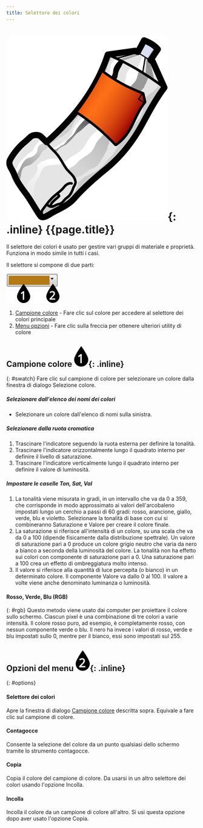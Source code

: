 ```yaml
---
title: Selettore dei colori
---
```


# ![images/paint.svg](images/paint.svg){: .inline} {{page.title}}
Il selettore dei colori è usato per gestire vari gruppi di materiale e proprietà.  Funziona in modo simile in tutti i casi.


Il selettore si compone di due parti:

![images/colorswatch-002.svg](images/colorswatch-002.svg)

1. [Campione colore](#swatch) - Fare clic sul colore per accedere al selettore dei colori principale
1. [Menu opzioni](#options) - Fare clic sulla freccia per ottenere ulteriori utility di colore

## Campione colore ![images/callout-1-vertical.svg](images/callout-1-vertical.svg){: .inline}
{: #swatch}
Fare clic sul campione di colore per selezionare un colore dalla finestra di dialogo Selezione colore.

##### Selezionare dall'elenco dei nomi dei colori
* Selezionare un colore dall'elenco di nomi sulla sinistra.

##### Selezionare dalla ruota cromatica
1. Trascinare l'indicatore seguendo la ruota esterna per definire la tonalità.
1. Trascinare l'indicatore orizzontalmente lungo il quadrato interno per definire il livello di saturazione.
1. Trascinare l'indicatore verticalmente lungo il quadrato interno per definire il valore di luminosità.

##### Impostare le caselle Ton, Sat, Val
1. La tonalità viene misurata in gradi, in un intervallo che va da 0 a 359, che corrisponde in modo approssimato ai valori dell'arcobaleno impostati lungo un cerchio a passi di 60 gradi: rosso, arancione, giallo, verde, blu e violetto.  Selezionare la tonalità di base con cui si combineranno Saturazione e Valore per creare il colore finale.
1. La saturazione si riferisce all'intensità di un colore, su una scala che va da 0 a 100 (dipende fisicamente dalla distribuzione spettrale). Un valore di saturazione pari a 0 produce un colore grigio neutro che varia da nero a bianco a seconda della luminosità del colore. La tonalità non ha effetto sui colori con componente di saturazione pari a 0. Una saturazione pari a 100 crea un effetto di ombreggiatura molto intenso.
1. Il valore si riferisce alla quantità di luce percepita (o bianco) in un determinato colore. Il componente Valore va dallo 0 al 100. Il valore a volte viene anche denominato luminanza o luminosità.

#### Rosso, Verde, Blu (RGB)
{: #rgb}
Questo metodo viene usato dai computer per proiettare il colore sullo schermo. Ciascun pixel è una combinazione di tre colori a varie intensità. Il colore rosso puro, ad esempio, è completamente rosso, con nessun componente verde o blu. Il nero ha invece i valori di rosso, verde e blu impostati sullo 0, mentre per il bianco, essi sono impostati sul 255.

## Opzioni del menu ![images/callout-2-vertical.svg](images/callout-2-vertical.svg){: .inline}
{: #options}

#### Selettore dei colori
Apre la finestra di dialogo [Campione colore](#swatch) descritta sopra. Equivale a fare clic sul campione di colore.

#### Contagocce
Consente la selezione del colore da un punto qualsiasi dello schermo tramite lo strumento contagocce.

#### Copia
Copia il colore del campione di colore. Da usarsi in un altro selettore dei colori usando l'opzione Incolla.

#### Incolla
Incolla il colore da un campione di colore all'altro. Si usi questa opzione dopo aver usato l'opzione Copia.